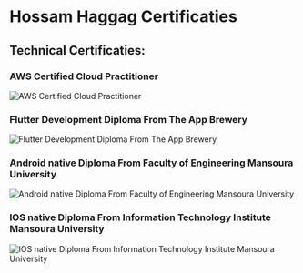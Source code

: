 
# Hossam Haggag Certificaties
## Technical Certificaties:



### AWS Certified Cloud Practitioner
![AWS Certified Cloud Practitioner](https://github.com/hoshos231/Certificaties/blob/main/AWS_certificate.png)






### Flutter Development Diploma From The App Brewery


![Flutter Development Diploma From The App Brewery](https://github.com/hoshos231/Certificaties/blob/main/introduction-to-flutter-development_page-0001.jpg)



### Android native Diploma From Faculty of Engineering Mansoura University

![Android native Diploma From Faculty of Engineering Mansoura University](https://github.com/hoshos231/Certificaties/blob/main/Android_native_cert.png)



### IOS native Diploma From Information Technology Institute Mansoura University

![IOS native Diploma From Information Technology Institute Mansoura University](https://github.com/hoshos231/Certificaties/blob/main/itiCerImage.jpg)

